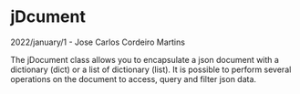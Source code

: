 # jDcument

2022/january/1 - Jose Carlos Cordeiro Martins

The jDocument class allows you to encapsulate a json document with a dictionary (dict) or a list of dictionary (list).
It is possible to perform several operations on the document to access, query and filter json data.

